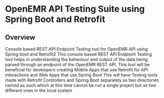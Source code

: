 # OpenEMR API Testing Suite using Spring Boot and Retrofit
## Overview
Console based REST API Endpoint Testing tool for OpenEMR API using Spring boot and Retrofit2
This console based REST API Endpoint Testing tool helps in understanding the behaviour and output of the data being parsed through an endpoint of the OpenEMR REST API.
This tool will be beneficial for developers creating Mobile Apps that use Retrofit for API interactions and Web Apps that use Spring Boot
This will have Testing tools made with Retrofit Controllers and Spring Boot separately as two directories named as such which at this time cannot be run a single project but as two different ones in the local system

